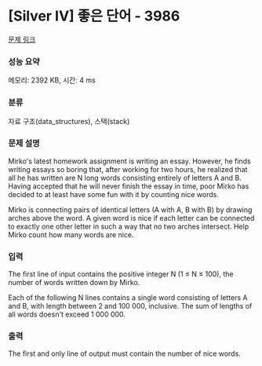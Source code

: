 # [Silver IV] 좋은 단어 - 3986 

[문제 링크](https://www.acmicpc.net/problem/3986) 

### 성능 요약

메모리: 2392 KB, 시간: 4 ms

### 분류

자료 구조(data_structures), 스택(stack)

### 문제 설명

<p>Mirko's latest homework assignment is writing an essay. However, he finds writing essays so boring that, after working for two hours, he realized that all he has written are N long words consisting entirely of letters A and B. Having accepted that he will never finish the essay in time, poor Mirko has decided to at least have some fun with it by counting nice words. </p>

<p>Mirko is connecting pairs of identical letters (A with A, B with B) by drawing arches above the word. A given word is nice if each letter can be connected to exactly one other letter in such a way that no two arches intersect. Help Mirko count how many words are nice. </p>

### 입력 

 <p>The first line of input contains the positive integer N (1 ≤ N ≤ 100), the number of words written down by Mirko. </p>

<p>Each of the following N lines contains a single word consisting of letters A and B, with length between 2 and 100 000, inclusive. The sum of lengths of all words doesn't exceed 1 000 000.</p>

### 출력 

 <p>The first and only line of output must contain the number of nice words. </p>

